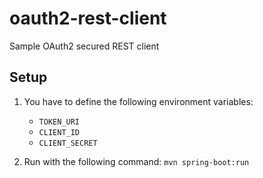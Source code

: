 # oauth2-rest-client
Sample OAuth2 secured REST client

## Setup
1. You have to define the following environment variables:
    - `TOKEN_URI`
    - `CLIENT_ID`
    - `CLIENT_SECRET`

2. Run with the following command: `mvn spring-boot:run`
